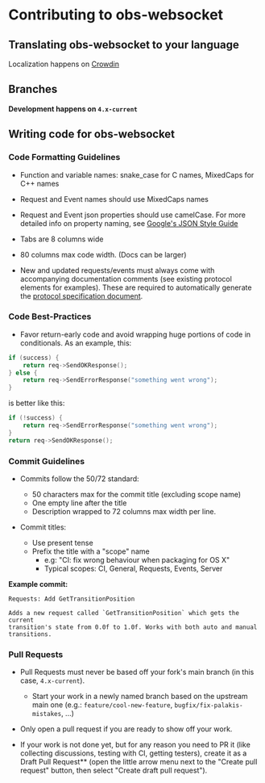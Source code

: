 # Contributing to obs-websocket

## Translating obs-websocket to your language

Localization happens on [Crowdin](https://crowdin.com/project/obs-websocket)

## Branches

**Development happens on `4.x-current`**

## Writing code for obs-websocket

### Code Formatting Guidelines

-	Function and variable names: snake_case for C names, MixedCaps for C++ names

-	Request and Event names should use MixedCaps names

-	Request and Event json properties should use camelCase. For more detailed info on property naming, see [Google's JSON Style Guide](https://google.github.io/styleguide/jsoncstyleguide.xml)

-	Tabs are 8 columns wide

-	80 columns max code width. (Docs can be larger)

-	New and updated requests/events must always come with accompanying documentation comments (see existing protocol elements for examples).
		These are required to automatically generate the [protocol specification document](docs/generated/protocol.md).

### Code Best-Practices

-	Favor return-early code and avoid wrapping huge portions of code in conditionals. As an example, this:
```cpp
if (success) {
    return req->SendOKResponse();
} else {
    return req->SendErrorResponse("something went wrong");
}
```
is better like this:
```cpp
if (!success) {
    return req->SendErrorResponse("something went wrong");
}
return req->SendOKResponse();
```

### Commit Guidelines

-	Commits follow the 50/72 standard:
	-	50 characters max for the commit title (excluding scope name)
	-	One empty line after the title
	-	Description wrapped to 72 columns max width per line.

-	Commit titles:
	-	Use present tense
	-	Prefix the title with a "scope" name
		-	e.g: "CI: fix wrong behaviour when packaging for OS X"
		-	Typical scopes: CI, General, Requests, Events, Server

**Example commit:**

```
Requests: Add GetTransitionPosition

Adds a new request called `GetTransitionPosition` which gets the current
transition's state from 0.0f to 1.0f. Works with both auto and manual
transitions.
```

### Pull Requests

-	Pull Requests must never be based off your fork's main branch (in this case, `4.x-current`).
	-	Start your work in a newly named branch based on the upstream main one (e.g.: `feature/cool-new-feature`, `bugfix/fix-palakis-mistakes`, ...)

-	Only open a pull request if you are ready to show off your work. 

-	If your work is not done yet, but for any reason you need to PR it (like collecting discussions, testing with CI, getting testers),
		create it as a Draft Pull Request** (open the little arrow menu next to the "Create pull request" button, then select "Create draft pull request").
